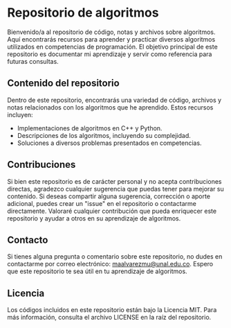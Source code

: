 # Repositorio de algoritmos

Bienvenido/a al repositorio de código, notas y archivos sobre algoritmos. Aquí encontrarás recursos para aprender y practicar diversos algoritmos utilizados en competencias de programación. El objetivo principal de este repositorio es documentar mi aprendizaje y servir como referencia para futuras consultas.

## Contenido del repositorio

Dentro de este repositorio, encontrarás una variedad de código, archivos y notas relacionados con los algoritmos que he aprendido. Estos recursos incluyen:

- Implementaciones de algoritmos en C++ y Python.
- Descripciones de los algoritmos, incluyendo su complejidad.
- Soluciones a diversos problemas presentados en competencias.

## Contribuciones

Si bien este repositorio es de carácter personal y no acepta contribuciones directas, agradezco cualquier sugerencia que puedas tener para mejorar su contenido. Si deseas compartir alguna sugerencia, corrección o aporte adicional, puedes crear un "issue" en el repositorio o contactarme directamente. Valoraré cualquier contribución que pueda enriquecer este repositorio y ayudar a otros en su aprendizaje de algoritmos.

## Contacto

Si tienes alguna pregunta o comentario sobre este repositorio, no dudes en contactarme por correo electrónico: [maalvarezmu@unal.edu.co](mailto:maalvarezmu@unal.edu.co).
Espero que este repositorio te sea útil en tu aprendizaje de algoritmos.

## Licencia

Los códigos incluidos en este repositorio están bajo la Licencia MIT. Para más información, consulta el archivo LICENSE en la raíz del repositorio.

